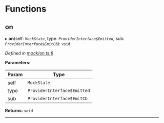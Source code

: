 

# Functions

<a id="on"></a>

##  on

▸ **on**(self: *`MockState`*, type: *`ProviderInterface$Emitted`*, sub: *`ProviderInterface$EmitCb`*): `void`

*Defined in [mock/on.ts:8](https://github.com/polkadot-js/api/blob/99b9332/packages/rpc-provider/src/mock/on.ts#L8)*

**Parameters:**

| Param | Type |
| ------ | ------ |
| self | `MockState` |
| type | `ProviderInterface$Emitted` |
| sub | `ProviderInterface$EmitCb` |

**Returns:** `void`

___

